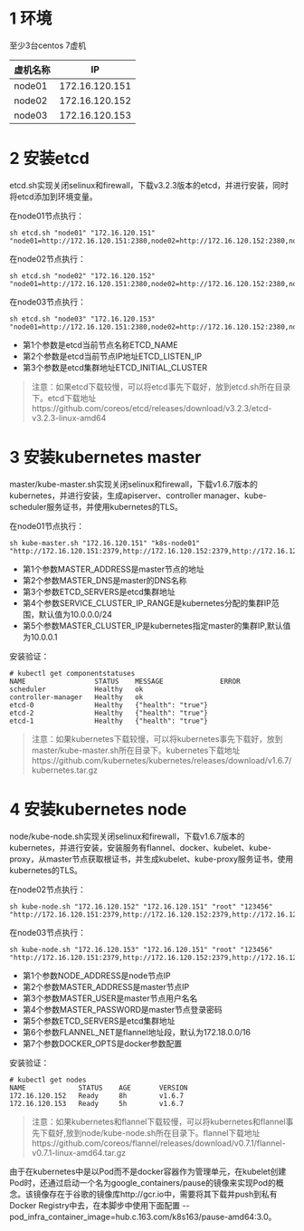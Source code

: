 # 1 环境

至少3台centos 7虚机

| 虚机名称        | IP            |
| ------------- |:-------------:|
| node01        | 172.16.120.151|
| node02        | 172.16.120.152|
| node03        | 172.16.120.153|


# 2 安装etcd

etcd.sh实现关闭selinux和firewall，下载v3.2.3版本的etcd，并进行安装，同时将etcd添加到环境变量。

在node01节点执行：
```
sh etcd.sh "node01" "172.16.120.151" "node01=http://172.16.120.151:2380,node02=http://172.16.120.152:2380,node03=http://172.16.120.153:2380"
```

在node02节点执行：
```
sh etcd.sh "node02" "172.16.120.152" "node01=http://172.16.120.151:2380,node02=http://172.16.120.152:2380,node03=http://172.16.120.153:2380"
```

在node03节点执行：
```
sh etcd.sh "node03" "172.16.120.153" "node01=http://172.16.120.151:2380,node02=http://172.16.120.152:2380,node03=http://172.16.120.153:2380"
```

- 第1个参数是etcd当前节点名称ETCD_NAME
- 第2个参数是etcd当前节点IP地址ETCD_LISTEN_IP
- 第3个参数是etcd集群地址ETCD_INITIAL_CLUSTER

>注意：如果etcd下载较慢，可以将etcd事先下载好，放到etcd.sh所在目录下。etcd下载地址https://github.com/coreos/etcd/releases/download/v3.2.3/etcd-v3.2.3-linux-amd64

# 3 安装kubernetes master
master/kube-master.sh实现关闭selinux和firewall，下载v1.6.7版本的kubernetes，并进行安装，生成apiserver、controller manager、kube-scheduler服务证书，并使用kubernetes的TLS。

在node01节点执行：
```
sh kube-master.sh "172.16.120.151" "k8s-node01" "http://172.16.120.151:2379,http://172.16.120.152:2379,http://172.16.120.153:2379"
```

- 第1个参数MASTER_ADDRESS是master节点的地址
- 第2个参数MASTER_DNS是master的DNS名称
- 第3个参数ETCD_SERVERS是etcd集群地址
- 第4个参数SERVICE_CLUSTER_IP_RANGE是kubernetes分配的集群IP范围，默认值为10.0.0.0/24
- 第5个参数MASTER_CLUSTER_IP是kubernetes指定master的集群IP,默认值为10.0.0.1

安装验证：
```
# kubectl get componentstatuses
NAME                 STATUS    MESSAGE              ERROR
scheduler            Healthy   ok
controller-manager   Healthy   ok
etcd-0               Healthy   {"health": "true"}
etcd-2               Healthy   {"health": "true"}
etcd-1               Healthy   {"health": "true"}
```


>注意：如果kubernetes下载较慢，可以将kubernetes事先下载好，放到master/kube-master.sh所在目录下。kubernetes下载地址https://github.com/kubernetes/kubernetes/releases/download/v1.6.7/kubernetes.tar.gz

# 4 安装kubernetes node
node/kube-node.sh实现关闭selinux和firewall，下载v1.6.7版本的kubernetes，并进行安装，安装服务有flannel、docker、kubelet、kube-proxy，从master节点获取根证书，并生成kubelet、kube-proxy服务证书，使用kubernetes的TLS。

在node02节点执行：
```
sh kube-node.sh "172.16.120.152" "172.16.120.151" "root" "123456" "http://172.16.120.151:2379,http://172.16.120.152:2379,http://172.16.120.153:2379"
```

在node03节点执行：
```
sh kube-node.sh "172.16.120.153" "172.16.120.151" "root" "123456" "http://172.16.120.151:2379,http://172.16.120.152:2379,http://172.16.120.153:2379"
```

- 第1个参数NODE_ADDRESS是node节点IP
- 第2个参数MASTER_ADDRESS是master节点IP
- 第3个参数MASTER_USER是master节点用户名名
- 第4个参数MASTER_PASSWORD是master节点登录密码
- 第5个参数ETCD_SERVERS是etcd集群地址
- 第6个参数FLANNEL_NET是flannel地址段，默认为172.18.0.0/16
- 第7个参数DOCKER_OPTS是docker参数配置

安装验证：
```
# kubectl get nodes
NAME             STATUS    AGE       VERSION
172.16.120.152   Ready     8h        v1.6.7
172.16.120.153   Ready     5h        v1.6.7
```

>注意：如果kubernetes和flannel下载较慢，可以将kubernetes和flannel事先下载好,放到node/kube-node.sh所在目录下。flannel下载地址https://github.com/coreos/flannel/releases/download/v0.7.1/flannel-v0.7.1-linux-amd64.tar.gz

由于在kubernetes中是以Pod而不是docker容器作为管理单元，在kubelet创建Pod时，还通过启动一个名为google_containers/pause的镜像来实现Pod的概念。该镜像存在于谷歌的镜像库http://gcr.io中，需要将其下载并push到私有Docker Registry中去，在本脚步中使用下面配置 --pod_infra_container_image=hub.c.163.com/k8s163/pause-amd64:3.0。
